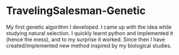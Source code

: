 # TravelingSalesman-Genetic
My first genetic algorithm I developed.
I came up with the idea while studying natural selection.
I quickly learnt python and implemented it (hence the mess), and to my surprise it worked.
Since then I have created/implemented new method inspired by my biological studies.
